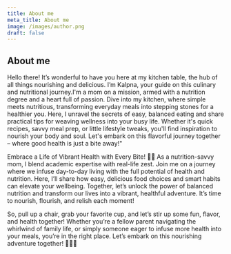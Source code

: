 ```yaml
---
title: About me
meta_title: About me
image: /images/author.png
draft: false
---
```

## About me

Hello there! It’s wonderful to have you here at my kitchen table, the hub of all things nourishing and delicious. I’m Kalpna, your guide on this culinary and nutritional journey.I'm a mom on a mission, armed with a nutrition degree and a heart full of passion. Dive into my kitchen, where simple meets nutritious, transforming everyday meals into stepping stones for a healthier you. Here, I unravel the secrets of easy, balanced eating and share practical tips for weaving wellness into your busy life. Whether it's quick recipes, savvy meal prep, or little lifestyle tweaks, you'll find inspiration to nourish your body and soul. Let's embark on this flavorful journey together – where good health is just a bite away!"


Embrace a Life of Vibrant Health with Every Bite! 🌱✨ As a nutrition-savvy mom, I blend academic expertise with real-life zest. Join me on a journey where we infuse day-to-day living with the full potential of health and nutrition. Here, I’ll share how easy, delicious food choices and smart habits can elevate your wellbeing. Together, let’s unlock the power of balanced nutrition and transform our lives into a vibrant, healthful adventure. It’s time to nourish, flourish, and relish each moment!

So, pull up a chair, grab your favorite cup, and let’s stir up some fun, flavor, and health together! Whether you’re a fellow parent navigating the whirlwind of family life, or simply someone eager to infuse more health into your meals, you’re in the right place. Let’s embark on this nourishing adventure together! 🥄🍏📖
